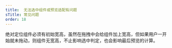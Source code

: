 ```yaml
---
title:  无法选中组件或预览适配有问题
sTitle: 常见问题
order: 18
---
```


绝对定位组件必须有初始宽高，虽然在拖拽中会给组件加上宽高，但如果用户一开始就未拖动，则组件无宽高，不止影响选中判定，也会影响最后预览的计算。